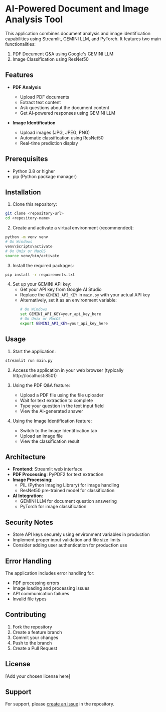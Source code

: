# AI-Powered Document and Image Analysis Tool

This application combines document analysis and image identification capabilities using Streamlit, GEMINI LLM, and PyTorch. It features two main functionalities:
1. PDF Document Q&A using Google's GEMINI LLM
2. Image Classification using ResNet50

## Features

- **PDF Analysis**
  - Upload PDF documents
  - Extract text content
  - Ask questions about the document content
  - Get AI-powered responses using GEMINI LLM

- **Image Identification**
  - Upload images (JPG, JPEG, PNG)
  - Automatic classification using ResNet50
  - Real-time prediction display

## Prerequisites

- Python 3.8 or higher
- pip (Python package manager)

## Installation

1. Clone this repository:
```bash
git clone <repository-url>
cd <repository-name>
```

2. Create and activate a virtual environment (recommended):
```bash
python -m venv venv
# On Windows
venv\Scripts\activate
# On Unix or MacOS
source venv/bin/activate
```

3. Install the required packages:
```bash
pip install -r requirements.txt
```

4. Set up your GEMINI API key:
   - Get your API key from Google AI Studio
   - Replace the `GEMINI_API_KEY` in `main.py` with your actual API key
   - Alternatively, set it as an environment variable:
     ```bash
     # On Windows
     set GEMINI_API_KEY=your_api_key_here
     # On Unix or MacOS
     export GEMINI_API_KEY=your_api_key_here
     ```

## Usage

1. Start the application:
```bash
streamlit run main.py
```

2. Access the application in your web browser (typically http://localhost:8501)

3. Using the PDF Q&A feature:
   - Upload a PDF file using the file uploader
   - Wait for text extraction to complete
   - Type your question in the text input field
   - View the AI-generated answer

4. Using the Image Identification feature:
   - Switch to the Image Identification tab
   - Upload an image file
   - View the classification result

## Architecture

- **Frontend**: Streamlit web interface
- **PDF Processing**: PyPDF2 for text extraction
- **Image Processing**: 
  - PIL (Python Imaging Library) for image handling
  - ResNet50 pre-trained model for classification
- **AI Integration**: 
  - GEMINI LLM for document question answering
  - PyTorch for image classification

## Security Notes

- Store API keys securely using environment variables in production
- Implement proper input validation and file size limits
- Consider adding user authentication for production use

## Error Handling

The application includes error handling for:
- PDF processing errors
- Image loading and processing issues
- API communication failures
- Invalid file types

## Contributing

1. Fork the repository
2. Create a feature branch
3. Commit your changes
4. Push to the branch
5. Create a Pull Request

## License

[Add your chosen license here]

## Support

For support, please [create an issue](link-to-issues) in the repository.
